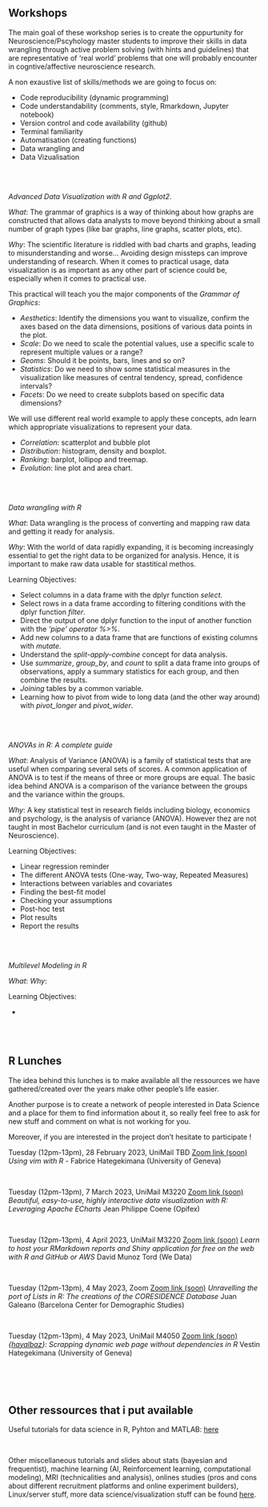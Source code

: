


## Workshops

The main goal of these workshop series is to create the oppurtunity for Neuroscience/Pscyhology master students to improve their skills in data wrangling through active problem solving (with hints and guidelines) that are representative of ‘real world’ problems that one will probably encounter in cogntive/affective neuroscience research.

A non exaustive list of skills/methods we are going to focus on:

- Code reproducibility (dynamic programming)
- Code understandability (comments, style, Rmarkdown, Jupyter notebook)
- Version control and code availability (github)
- Terminal familiarity
- Automatisation (creating functions)
- Data wrangling and 
- Data Vizualisation


<br>


<br>


*Advanced Data Visualization with R and Ggplot2*.

*What*: The grammar of graphics is a way of thinking about how graphs are constructed that allows data analysts to move beyond thinking about a small number of graph types (like bar graphs, line graphs, scatter plots, etc).

*Why*: The scientific literature is riddled with bad charts and graphs, leading to misunderstanding and worse... Avoiding design missteps can improve understanding of research. When it comes to practical usage, data visualization is as important as any other part of science could be, especially when it comes to practical use. 
<!--- https://knowablemagazine.org/article/mind/2019/science-data-visualization --->


This practical will teach you the major components of the *Grammar of Graphics*:
- *Aesthetics*: Identify the dimensions you want to visualize, confirm the axes based on the data dimensions, positions of various data points in the plot. 
- *Scale*: Do we need to scale the potential values, use a specific scale to represent multiple values or a range?
- *Geoms*: Should it be points, bars, lines and so on?
- *Statistics*: Do we need to show some statistical measures in the visualization like measures of central tendency, spread, confidence intervals?
- *Facets*: Do we need to create subplots based on specific data dimensions?

We will use different real world example to apply these concepts, adn learn which appropriate visualizations to represent your data.
- *Correlation*: scatterplot and bubble plot
- *Distribution*: histogram, density and boxplot.
- *Ranking*: barplot, lollipop and treemap.
- *Evolution*: line plot and area chart.


<br>

<br>

*Data wrangling with R*

*What*: Data wrangling is the process of converting and mapping raw data and getting it ready for analysis. 

*Why*: With the world of data rapidly expanding, it is becoming increasingly essential to get the right data to be organized for analysis. Hence, it is important to make raw data usable for stastitical methos.


Learning Objectives:

- Select columns in a data frame with the dplyr function *select*.
- Select rows in a data frame according to filtering conditions with the dplyr function *filter*.
- Direct the output of one dplyr function to the input of another function with the *‘pipe’ operator %>%*.
- Add new columns to a data frame that are functions of existing columns with *mutate*.
- Understand the *split-apply-combine* concept for data analysis.
- Use *summarize*, *group_by*, and *count* to split a data frame into groups of observations, apply a summary statistics for each group, and then combine the results.
- *Joining* tables by a common variable.
- Learning how to pivot from wide to long data (and the other way around) with *pivot_longer* and *pivot_wider*. 

<br>

<br>

*ANOVAs in R: A complete guide*

*What*: Analysis of Variance (ANOVA) is a family of statistical tests that are useful when comparing several sets of scores. A common application of ANOVA is to test if the means of three or more groups are equal. The basic idea behind ANOVA is a comparison of the variance between the groups and the variance within the groups.

*Why*: A key statistical test in research fields including biology, economics and psychology, is the analysis of variance (ANOVA). However thez are not taught in most Bachelor curriculum (and is not even taught in the Master of Neuroscience).

Learning Objectives:

- Linear regression reminder
- The different ANOVA tests (One-way, Two-way, Repeated Measures)
- Interactions between variables and covariates
- Finding the best-fit model 
- Checking your assumptions
- Post-hoc test
- Plot results 
- Report the results

<br>

<br>

*Multilevel Modeling in R*

*What*:
*Why*: 

Learning Objectives:

- 

<br><br>

## R Lunches 

The idea behind this lunches is to make available all the ressources we have gathered/created over the years make other people’s life easier.

Another purpose is to create a network of people interested in Data Science and a place for them to find information about it, so really feel free to ask for new stuff and comment on what is not working for you.

Moreover, if you are interested in the project don’t hesitate to participate !


Tuesday (12pm-13pm), 28 February 2023, UniMail TBD [Zoom link (soon)](https://we-data-ch.github.io/workshops/XXX)
*Using vim with R* - Fabrice Hategekimana (University of Geneva)
<!-- [Slides (soon)](https://we-data-ch.github.io/workshops/XXX) -->

<br>

Tuesday (12pm-13pm), 7 March 2023, UniMail M3220 [Zoom link (soon)](https://we-data-ch.github.io/workshops/XXX)
*Beautiful, easy-to-use, highly interactive data visualization with R: Leveraging Apache ECharts* Jean Philippe Coene (Opifex)
<!-- [Slides (soon)](https://we-data-ch.github.io/workshops/XXX) -->

<br>


Tuesday (12pm-13pm), 4 April 2023, UniMail M3220 [Zoom link (soon)](https://we-data-ch.github.io/workshops/XXX)
*Learn to host your RMarkdown reports and Shiny application for free on the web with R and GitHub or AWS* David Munoz Tord (We Data)
<!-- [Slides (soon)](https://we-data-ch.github.io/workshops/XXX) -->

<br>

Tuesday (12pm-13pm), 4 May 2023, Zoom [Zoom link (soon)](https://we-data-ch.github.io/workshops/XXX)
*Unravelling the port of Lists in R: The creations of the CORESIDENCE Database* Juan Galeano
(Barcelona Center for Demographic Studies)
<!-- [Slides (soon)](https://we-data-ch.github.io/workshops/XXX) -->

<br>

Tuesday (12pm-13pm), 4 May 2023, UniMail M4050 [Zoom link (soon)](https://we-data-ch.github.io/workshops/XXX)
*{[hayalbaz](https://github.com/rundel/hayalbaz)}: Scrapping dynamic web page without dependencies in R* Vestin Hategekimana (University of Geneva)
<!-- [Slides (soon)](https://we-data-ch.github.io/workshops/XXX) -->


<br>
<br>
<br>




## Other ressources that i put available

Useful tutorials for data science in R, Pyhton and MATLAB: [here](https://munoztd0.github.io/Hitchhikers_guide_to_the_brain/links)

<br>

Other miscellaneous tutorials and slides about stats (bayesian and frequentist), machine learning (AI, Reinforcement learning, computational modeling), MRI (technicalities and analysis), onlines studies (pros and cons about different recruitment platforms and online experiment builders), Linux/server stuff, more data science/visualization stuff can be found [here](https://github.com/munoztd0/Hitchhikers_guide_to_the_brain/tree/gh-pages/tutos).



